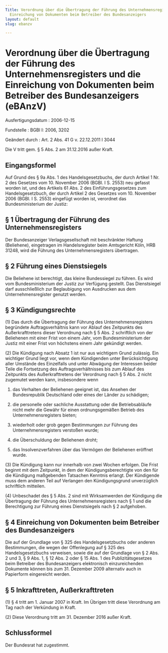 ```yaml
---
Title: Verordnung über die Übertragung der Führung des Unternehmensregisters und die
  Einreichung von Dokumenten beim Betreiber des Bundesanzeigers
layout: default
slug: ebanzv

---
```


# Verordnung über die Übertragung der Führung des Unternehmensregisters und die Einreichung von Dokumenten beim Betreiber des Bundesanzeigers (eBAnzV)

Ausfertigungsdatum
:   2006-12-15

Fundstelle
:   BGBl I: 2006, 3202

Geändert durch
:   Art. 2 Abs. 41 G v. 22.12.2011 I 3044

Die V tritt gem. § 5 Abs. 2 am 31.12.2016 außer Kraft.


## Eingangsformel

Auf Grund des § 9a Abs. 1 des Handelsgesetzbuchs, der durch Artikel 1
Nr. 2 des Gesetzes vom 10. November 2006 (BGBl. I S. 2553) neu gefasst
worden ist, und des Artikels 61 Abs. 2 des Einführungsgesetzes zum
Handelsgesetzbuch, der durch Artikel 2 des Gesetzes vom 10. November
2006 (BGBl. I S. 2553) eingefügt worden ist, verordnet das
Bundesministerium der Justiz:


## § 1 Übertragung der Führung des Unternehmensregisters

Der Bundesanzeiger Verlagsgesellschaft mit beschränkter Haftung
(Beliehene), eingetragen im Handelsregister beim Amtsgericht Köln, HRB
31248, wird die Führung des Unternehmensregisters übertragen.


## § 2 Führung eines Dienstsiegels

Die Beliehene ist berechtigt, das kleine Bundessiegel zu führen. Es
wird vom Bundesministerium der Justiz zur Verfügung gestellt. Das
Dienstsiegel darf ausschließlich zur Beglaubigung von Ausdrucken aus
dem Unternehmensregister genutzt werden.


## § 3 Kündigungsrechte

(1) Das durch die Übertragung der Führung des Unternehmensregisters
begründete Auftragsverhältnis kann vor Ablauf des Zeitpunkts des
Außerkrafttretens dieser Verordnung nach § 5 Abs. 2 schriftlich von
der Beliehenen mit einer Frist von einem Jahr, vom Bundesministerium
der Justiz mit einer Frist von höchstens einem Jahr gekündigt werden.

(2) Die Kündigung nach Absatz 1 ist nur aus wichtigem Grund zulässig.
Ein wichtiger Grund liegt vor, wenn dem Kündigenden unter
Berücksichtigung aller Umstände des Einzelfalls und unter Abwägung der
Interessen beider Teile die Fortsetzung des Auftragsverhältnisses bis
zum Ablauf des Zeitpunkts des Außerkrafttretens der Verordnung nach §
5 Abs. 2 nicht zugemutet werden kann, insbesondere wenn

1.  das Verhalten der Beliehenen geeignet ist, das Ansehen der
    Bundesrepublik Deutschland oder eines der Länder zu schädigen;


2.  die personelle oder sachliche Ausstattung oder die Betriebsabläufe
    nicht mehr die Gewähr für einen ordnungsgemäßen Betrieb des
    Unternehmensregisters bieten;


3.  wiederholt oder grob gegen Bestimmungen zur Führung des
    Unternehmensregisters verstoßen wurde;


4.  die Überschuldung der Beliehenen droht;


5.  das Insolvenzverfahren über das Vermögen der Beliehenen eröffnet
    wurde.




(3) Die Kündigung kann nur innerhalb von zwei Wochen erfolgen. Die
Frist beginnt mit dem Zeitpunkt, in dem der Kündigungsberechtigte von
den für die Kündigung maßgebenden Tatsachen Kenntnis erlangt. Der
Kündigende muss dem anderen Teil auf Verlangen den Kündigungsgrund
unverzüglich schriftlich mitteilen.

(4) Unbeschadet des § 5 Abs. 2 sind mit Wirksamwerden der Kündigung
die Übertragung der Führung des Unternehmensregisters nach § 1 und die
Berechtigung zur Führung eines Dienstsiegels nach § 2 aufgehoben.


## § 4 Einreichung von Dokumenten beim Betreiber des Bundesanzeigers

Die auf der Grundlage von § 325 des Handelsgesetzbuchs oder anderen
Bestimmungen, die wegen der Offenlegung auf § 325 des
Handelsgesetzbuchs verweisen, sowie die auf der Grundlage von § 2 Abs.
2 und 3, § 9 Abs. 1, § 12 Abs. 2 oder § 15 Abs. 1 des
Publizitätsgesetzes beim Betreiber des Bundesanzeigers elektronisch
einzureichenden Dokumente können bis zum 31. Dezember 2009 alternativ
auch in Papierform eingereicht werden.


## § 5 Inkrafttreten, Außerkrafttreten

(1) § 4 tritt am 1. Januar 2007 in Kraft. Im Übrigen tritt diese
Verordnung am Tag nach der Verkündung in Kraft.

(2) Diese Verordnung tritt am 31. Dezember 2016 außer Kraft.


## Schlussformel

Der Bundesrat hat zugestimmt.

